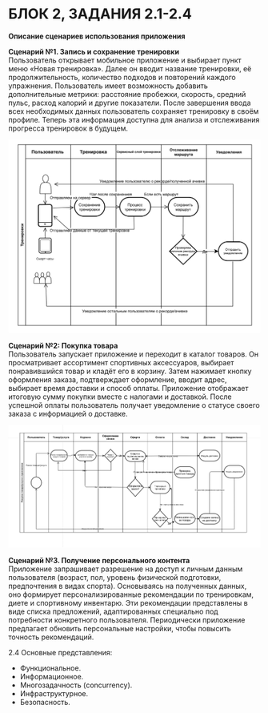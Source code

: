 # БЛОК 2, ЗАДАНИЯ 2.1-2.4

**Описание сценариев использования приложения**

**Cценарий №1. Запись и сохранение тренировки**  
Пользователь открывает мобильное приложение и выбирает пункт меню «Новая тренировка». Далее он вводит название тренировки, её продолжительность, количество подходов и повторений каждого упражнения. Пользователь имеет возможность добавить дополнительные метрики: расстояние пробежки, скорость, средний пульс, расход калорий и другие показатели. После завершения ввода всех необходимых данных пользователь сохраняет тренировку в своём профиле. Теперь эта информация доступна для анализа и отслеживания прогресса тренировок в будущем.

![SWIMLINE_TRAIN](https://github.com/butorovnv/Software-Architecture-Diploma/blob/main/images/SWIMLINE_TRAIN_DIAGRAM.png)

**Cценарий №2: Покупка товара**  
Пользователь запускает приложение и переходит в каталог товаров. Он просматривает ассортимент спортивных аксессуаров, выбирает понравившийся товар и кладёт его в корзину. Затем нажимает кнопку оформления заказа, подтверждает оформление, вводит адрес, выбирает время доставки и способ оплаты. Приложение отображает итоговую сумму покупки вместе с налогами и доставкой. После успешной оплаты пользователь получает уведомление о статусе своего заказа с информацией о доставке.

![SWIMLINE_SHOP](https://github.com/butorovnv/Software-Architecture-Diploma/blob/main/images/SWIMLINE_SHOP_DIAGRAM.png)

**Cценарий №3. Получение персонального контента**   
Приложение запрашивает разрешение на доступ к личным данным пользователя (возраст, пол, уровень физической подготовки, предпочтения в видах спорта). Основываясь на полученных данных, оно формирует персонализированные рекомендации по тренировкам, диете и спортивному инвентарю. Эти рекомендации представлены в виде списка предложений, адаптированных специально под потребности конкретного пользователя. Периодически приложение предлагает обновить персональные настройки, чтобы повысить точность рекомендаций.


2.4 Основные представления:

- Функциональное.
- Информационное.
- Многозадачность (concurrency).
- Инфраструктурное.
- Безопасность.
